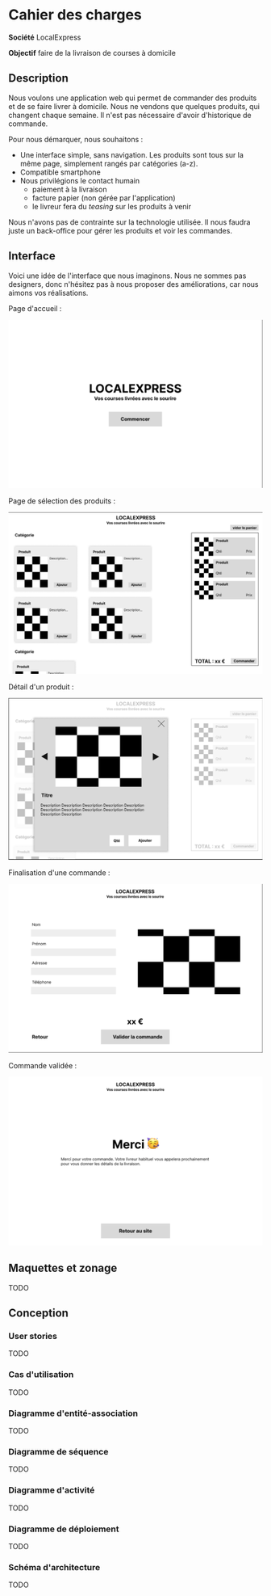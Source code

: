 # Cahier des charges

**Société** LocalExpress

**Objectif** faire de la livraison de courses à domicile

## Description

Nous voulons une application web qui permet de commander des produits et
de se faire livrer à domicile. Nous ne vendons que quelques produits,
qui changent chaque semaine. Il n'est pas nécessaire d'avoir d'historique de commande.

Pour nous démarquer, nous souhaitons :

- Une interface simple, sans navigation. Les produits sont tous sur la même page, simplement rangés par catégories (a-z).
- Compatible smartphone
- Nous privilégions le contact humain
  - paiement à la livraison
  - facture papier (non gérée par l'application)
  - le livreur fera du _teasing_ sur les produits à venir

Nous n'avons pas de contrainte sur la technologie utilisée. Il nous faudra juste un back-office pour gérer les produits et voir les commandes.

## Interface

Voici une idée de l'interface que nous imaginons. Nous ne sommes pas designers,
donc n'hésitez pas à nous proposer des améliorations, car nous aimons vos réalisations.

Page d'accueil :

![interface](./assets/wireframes/w1.png)

Page de sélection des produits :

![interface](./assets/wireframes/w2.png)

Détail d'un produit :

![interface](./assets/wireframes/w3.png)

Finalisation d'une commande :

![interface](./assets/wireframes/w4.png)

Commande validée :

![interface](./assets/wireframes/w5.png)

## Maquettes et zonage

TODO

## Conception

### User stories

TODO

### Cas d'utilisation

TODO

### Diagramme d'entité-association

TODO

### Diagramme de séquence

TODO

### Diagramme d'activité

TODO

### Diagramme de déploiement

TODO

### Schéma d'architecture

TODO
